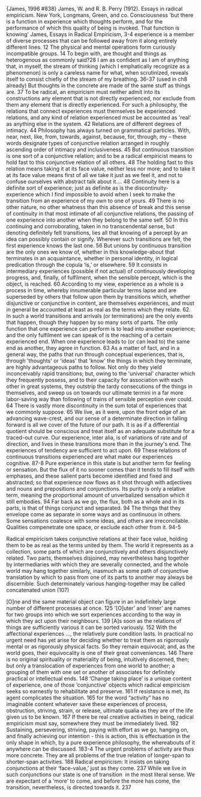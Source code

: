 {James, 1996 #838}
James, W. and R. B. Perry (1912). Essays in radical empiricism. New York, Longmans, Green, and co.
Consciousness 
'but there is a function in experience which thoughts perform, and for the performance of which this quality of being is invoked. That function is knowing' James, Essays in Radical Empiricism, 3-4
experience is a member of diverse processes that can be followed away from it along entirely different lines. 12
The physical and mental operations form curiously incompatible groups. 14
To begin with, are thought and things as heterogenous as commonly said?28
I am as confident as I am of anything that, in myself, the stream of thinking (which I emphatically recognize as a phenomenon) is only a careless name for what, when scrutinized, reveals itself to consist chiefly of the stream of my breathing. 36-37 (used in  ch8 already)
But thoughts in the concrete are made of the same stuff as things are. 37
To be radical, an empiricism must neither admit into its constructions any element that is not directly experienced, nor exclude from them any element that is directly experienced. For such a philosophy, the relations that connect experiences must themselves be experienced relations, and any kind of relation experienced must be accounted as 'real' as anything else in the system. 42
Relations are of different degrees of intimacy. 44
Philosophy has always turned on grammatical particles. With, near, next, like, from, towards, against, because, for, through, my – these words designate types of conjunctive relation arranged in roughly ascending order of intimacy and inclusiveness. 45
But continuous transition is one sort of a conjunctive relation; and to be a radical empiricist means to hold fast to this conjunctive relation of all others. 48
The holding fast to this relation means taking it at its face value, neither less nor more; and to take it at its face value means first of all we take it just as we feel it, and not to confuse ourselves with abstract talk about it.... 48
Continuity here is a definite sort of experience; just as definite as is the discontinuity-experience which I find impossible to avoid when I seek to make the transition from an experience of my own to one of yours. 49
There is no other nature,  no other whatness than this absence of break and this sense of continuity in that most intimate of all conjunctive relations, the passing of one experience into another when they belong to the same self. 50
In this continuing and corroborating, taken in no transcendental sense, but denoting definitely felt transitions, lies all that knowing of a percept by an idea can possibly contain or signify.  Wherever such transitions are felt, the first experience knows the last one. 56
But unions by continuous transition are the only ones we know of, whether in this knowledge-about that terminates in an acquaintance, whether in personal identity, in logical predication through the copula ‘is,’ or elsewhere. 59
It consists in intermediary experiences (possible if not actual) of continuously developing progress, and, finally, of fulfilment, when the sensible percept, which is the object, is reached. 60
According to my view, experience as a whole is a process in time, whereby innumerable particular terms lapse and are superseded by others that follow upon them by transitions which, whether disjunctive or conjunctive in content, are themselves experiences, and must in general be accounted at least as real as the terms which they relate. 62.
 In such a world transitions and arrivals (or terminations) are the only events that happen, though they happen by so many sorts of parts. The only function that one experience can perform is to lead into another experience; and the only fulfilment we can speak of is the reaching of a certain experienced end. When one experience leads to (or can lead to) the same end as another, they agree in function. 63 
As a matter of fact, and in a general way, the paths that run through conceptual experiences, that is, through 'thoughts' or 'ideas' that 'know' the things in which they terminate, are highly advantageous paths to follow. Not only do they yield inconceivably rapid transitions; but, owing to the 'universal' character which they frequently possess, and to their capacity for association with each other in great systems, they outstrip the tardy consecutions of the things in themselves, and sweep us on towards our ultimate termini in a far more labor-saving way than following of trains of sensible perception ever could. 64
There is vastly more discontinuity in the sum total of experiences that we commonly suppose. 65
We live, as it were, upon the front edge of an advancing wave-crest, and our sense of a determinate direction in falling forward is all we cover of the future of our path. It is as if a differential quotient should be conscious and treat itself as an adequate substitute for a traced-out curve. Our experience, inter alia, is of variations of rate and of direction, and lives in these transitions more than in the journey's end.  The experiences of tendency are sufficient to act upon. 69
These relations of continuous transitions experienced are what make our experiences cognitive. 87-8
Pure experience in this state is but another term for feeling or sensation. But the flux of it no sooner comes than it tends to fill itself with emphases, and these salient parts become identified and fixed and abstracted; so that experience now flows as it shot through with adjectives and nouns and prepositions and conjunctions. Its purity is only a relative term, meaning the proportional amount of unverbalized sensation which it still embodies. 94
Far back as we go, the flux, both as a whole and in its parts, is that of things conjunct and separated. 94
The things that they envelope come as separate in some ways and as continuous in others. Some sensations coalesce with some ideas, and others are irreconcilable. Qualities compenetrate one space, or exclude each other from it. 94-5

Radical empiricism takes conjunctive relations at their face value, holding them to be as real as the terms united by them. The world it represents as a collection, some parts of which are conjunctively and others disjunctively related. Two parts, themselves disjoined, may nevertheless hang together by intermediaries with which they are severally connected, and the whole world may hang together similarly, inasmuch as some path of conjunctive translation by which to pass from one of its parts to another may always be discernible. Such determinately various hanging-together may be called concatenated union (107)

[O]ne and the same material object can figure in an indefinitely large number of different processes at once. 125
'[O]uter' and 'inner' are names for two groups into which we sort experiences according to the way in which they act upon their neighbours. 139
[A]s soon as the relations of things are sufficiently various it can be sorted variously. 152
With the affectional experiences ..., the relatively pure condition lasts. In practical no urgent need has yet arise for deciding whether to treat them as rigorously mental or as rigorously physical facts. So they remain equivocal; and, as the world goes, their equivocality is one of their great conveniences. 146
There is no original spirituality or materiality of being, intuitively discerned, then; but only a translocation of experiences from one world to another; a grouping of them with one set or another of associates for definitely practical or intellectual ends. 148
‘Change taking place’ is a unique content of experience, one of those ‘conjunctive’ objects which radical empiricism seeks so earnestly to rehabilitate and preserve. 161
If resistance is met, its agent complicates the situation. 165
for the word “activity” has no imaginable content whatever save these experiences of process, obstruction, striving, strain, or release, ultimate qualia  as they are of the life given us to be known. 167
If there be real creative activities in being, radical empiricism must say, somewhere they must be immediately lived. 182
Sustaining, persevering, striving, paying with effort as we go, hanging on, and finally achieving our intention - this is  action, this is  effectuation in the only shape in which, by a pure experience philosophy, the whereabouts of it anywhere can be discussed. 183-4
The urgent problems of activity are thus more concrete. They are all problems of the true relation of longer-span to shorter-span activities. 188
Radical empiricism: It insists on taking conjunctions at their ‘face-value,’ just as they come. 237
While we live in such conjunctions our state is one of transition  in the most literal sense. We are expectant of a 'more' to come, and before the more has come, the transition, nevertheless, is directed towards  it. 237